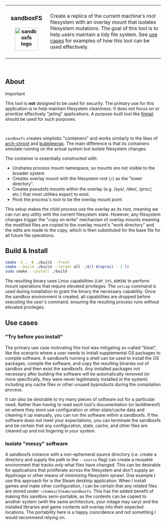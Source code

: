 
<table>
  <th>
    <h3>&nbsp;&nbsp;sandboxFS&nbsp;&nbsp;</h3>
    <img align="center"  width="75" alt="sandboxfs logo" src="https://github.com/user-attachments/assets/3f2438e5-f4b6-4a97-9842-7fbe0f221a90" />
    <br/>
    <br/>
  </th>
<td>
<p>
          
Create a replica of the current machine's root filesystem with an overlay mount that isolates filesystem mutations. The goal of this tool is to help users maintain a tidy file system. See [use cases](use-cases) for examples of how this tool can be used effectively.
        
</p>
</td>
</table>
<br/>

## About

> [!IMPORTANT]
> This tool is **not** designed to be used for security. The primary use for this application is to help maintain filesystem cleaniness.
> It does not focus on or prioritize effectively "jailing" applications. A purpose-built tool like [firejail](https://firejail.wordpress.com) should be used for such purposes.
<br/>

`sandboxfs` creates simplistic "containers" and works similarly to the likes of [arch-chroot](https://man.archlinux.org/man/arch-chroot.8) and [bubblewrap](https://github.com/containers/bubblewrap). The main difference is that its containers simulate running on the actual system but isolate filesystem changes.

The container is essentially constructed with:

* Unshares process mount namespace, so mounts are not visible to the broader system
* Creates overlay mount with the filesystem root (`/`) as the "lower directory".
* Creates pseudofs mounts within the overlay (e.g. /sys/, /dev/, /proc/, etc.) that most utilities expect to exist.
* Pivot the process's root to be the overlay mount point

This setup makes the child process use the overlay as its root, meaning we can run any utility with the current filesystem state. However, any filesystem changes trigger the "copy on write" mechanism of overlay mounts meaning the modified files are copied to the overlay mount's "work directory" and the edits are made to the copy, which is then substituted for the base file for all future file operations.

## Build & Install
```sh
cmake -S . -B ./build --fresh
cmake --build ./build --target all -j$(( $(nproc) - 1 ))
sudo cmake --install ./build
```

The resulting binary uses Linux capabilities (`CAP_SYS_ADMIN`) to perform mount operations that require elevated privileges. The `setcap` command is used during installation to grant the binary the necessary capability. Once the sandbox environment is created, all capabilities are dropped before executing the user's command, ensuring the resulting process runs without elevated privileges.


## Use cases

### "Try before you install"
The primary use case motivating this tool was mitigating so-called "bloat", like the scenario where a user needs to install supplemental OS packages to compile software. A sandboxfs running a shell can be used to install the OS packages, compile the software, and copy the resulting binaries out of sandbox and then exist the sandboxfs. Any installed packages not necessary after building the software will be automatically removed (or more specifically, they were never legitimately installed in the system) including any cache files or other unused byproducts during the compilation process.

It can also be desirable to try many pieces of software out for a particular need. Rather than having to read each tool's documentation (or lackthereof) on where they store use configuration or other state/cache data and cleaning it up manually, you can run the software within a sandboxfs. If the software does not meet your expectations, you can terminate the sandboxfs and be certain that any configuration, state, cache, and other files are cleaned up and not lingering in your system.

### Isolate "messy" software
A sandboxfs instance with a non-ephemeral source directory (i.e. create a directory and supply the path to the `--source` flag) can create a reusable environment that tracks *only* what files have changed. This can be desirable for applications that proliferate across the filesystem and don't supply an AppImage or other means of minimizing filesystem sprawl. One example I use this approach for is the Steam desktop application. When I install games and make other configuration, I can be certain that any related files are stored under `~/Games/Steam/sandboxfs`. This has the added benefit of making this sandbox semi-portable, as the contents can be copied to another system (with the same architecture, your milage may vary) and the installed libraries and game contents will overlay into their expected locations. The portability here is a happy coincidence and not something I would recommend relying on.


<!-- This creates a replica of the root for any file read operations, and any file write operations trigger the "copy-on-write" mechanism that copies the file to a staging directory and writes the changes to the copied file. Files in the staging directory *overlay* (i.e. mask) files on the rootfs and any future reads return the modified copy's contents. This effectively means that filesystem mutations can be isolated to the staging directory. -->
